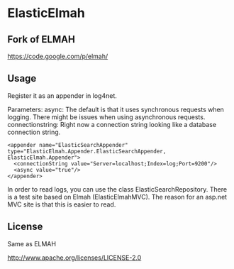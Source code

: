 ElasticElmah
============

Fork of ELMAH
-------------
https://code.google.com/p/elmah/


Usage
-----
Register it as an appender in log4net.

Parameters:
async: The default is that it uses synchronous requests when logging. There might be issues when using asynchronous requests.
connectionstring: Right now a connection string looking like a database connection string.

    <appender name="ElasticSearchAppender" type="ElasticElmah.Appender.ElasticSearchAppender, ElasticElmah.Appender">
      <connectionString value="Server=localhost;Index=log;Port=9200"/>
      <async value="true"/>
    </appender>

In order to read logs, you can use the class ElasticSearchRepository. There is a test site based on Elmah (ElasticElmahMVC).
The reason for an asp.net MVC site is that this is easier to read.

License
-------
Same as ELMAH

http://www.apache.org/licenses/LICENSE-2.0

